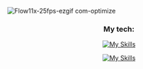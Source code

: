 ![Flow11x-25fps-ezgif com-optimize](https://github.com/foreverbog/foreverbog/assets/133509015/5cae6d26-55e3-453f-843e-b32217c321ee)





  <h3 align="center">My tech:</h3>
<p align="center">
  <a href="https://skillicons.dev">
    <img src="https://skillicons.dev/icons?i=html,css,js,react,tailwind,express,nodejs,postgres,mongodb,figma&perline=4" alt="My Skills"/>
  </a>
</p>
<p align="center">
  <a href="https://skillicons.dev">
    <img src="https://skillicons.dev/icons?i=mongodb,figma" alt="My Skills"/>
  </a>
</p>
<!--


Here are some ideas to get you started:

- 🔭 I’m currently working on ...
- 🌱 I’m currently learning ...
- 👯 I’m looking to collaborate on ...
- 🤔 I’m looking for help with ...
- 💬 Ask me about ...
- 📫 How to reach me: ...
- 😄 Pronouns: ...
- ⚡ Fun fact: ...

--!>

![Top Langs](https://github-readme-stats.vercel.app/api/top-langs/?username=foreverbog&layout=compact&theme=dark)

